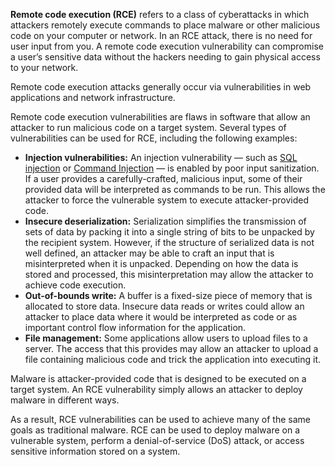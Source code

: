 **Remote code execution (RCE)** refers to a class of cyberattacks in which attackers remotely execute commands to place malware or other malicious code on your computer or network. In an RCE attack, there is no need for user input from you. A remote code execution vulnerability can compromise a user’s sensitive data without the hackers needing to gain physical access to your network.

Remote code execution attacks generally occur via vulnerabilities in web applications and network infrastructure.

Remote code execution vulnerabilities are flaws in software that allow an attacker to run malicious code on a target system. Several types of vulnerabilities can be used for RCE, including the following examples:

- **Injection vulnerabilities:** An injection vulnerability — such as [SQL injection]() or [Command Injection]() — is enabled by poor input sanitization. If a user provides a carefully-crafted, malicious input, some of their provided data will be interpreted as commands to be run. This allows the attacker to force the vulnerable system to execute attacker-provided code.
- **Insecure deserialization:** Serialization simplifies the transmission of sets of data by packing it into a single string of bits to be unpacked by the recipient system. However, if the structure of serialized data is not well defined, an attacker may be able to craft an input that is misinterpreted when it is unpacked. Depending on how the data is stored and processed, this misinterpretation may allow the attacker to achieve code execution.
- **Out-of-bounds write:** A buffer is a fixed-size piece of memory that is allocated to store data. Insecure data reads or writes could allow an attacker to place data where it would be interpreted as code or as important control flow information for the application.
- **File management:** Some applications allow users to upload files to a server. The access that this provides may allow an attacker to upload a file containing malicious code and trick the application into executing it.

Malware is attacker-provided code that is designed to be executed on a target system. An RCE vulnerability simply allows an attacker to deploy malware in different ways.

As a result, RCE vulnerabilities can be used to achieve many of the same goals as traditional malware. RCE can be used to deploy malware on a vulnerable system, perform a denial-of-service (DoS) attack, or access sensitive information stored on a system.